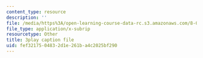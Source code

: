 ```yaml
---
content_type: resource
description: ''
file: /media/https%3A/open-learning-course-data-rc.s3.amazonaws.com/8-03sc-physics-iii-vibrations-and-waves-fall-2016/fef3217504832d1e261ba4c2025bf290_kKIQ1h9UuA.srt
file_type: application/x-subrip
resourcetype: Other
title: 3play caption file
uid: fef32175-0483-2d1e-261b-a4c2025bf290
---
```

